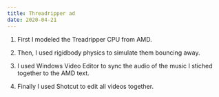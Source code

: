 ```yaml
---
title: Threadripper ad
date: 2020-04-21
---
```


1. First I modeled the Treadripper CPU from AMD.  

2. Then, I used rigidbody physics to simulate them bouncing away.  

3. I used Windows Video Editor to sync the audio of the music I stiched together to the AMD text.  

4. Finally I used Shotcut to edit all videos together.
